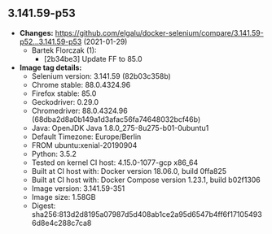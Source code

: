 ## 3.141.59-p53
 + **Changes:** https://github.com/elgalu/docker-selenium/compare/3.141.59-p52...3.141.59-p53 (2021-01-29)
    + Bartek Florczak (1):
        * [2b34be3] Update FF to 85.0
 + **Image tag details:**
    + Selenium version: 3.141.59 (82b03c358b)
    + Chrome stable:  88.0.4324.96
    + Firefox stable: 85.0
    + Geckodriver: 0.29.0
    + Chromedriver: 88.0.4324.96 (68dba2d8a0b149a1d3afac56fa74648032bcf46b)
    + Java: OpenJDK Java 1.8.0_275-8u275-b01-0ubuntu1
    + Default Timezone: Europe/Berlin
    + FROM ubuntu:xenial-20190904
    + Python: 3.5.2
    + Tested on kernel CI  host: 4.15.0-1077-gcp x86_64
    + Built at CI  host with: Docker version 18.06.0, build 0ffa825
    + Built at CI  host with: Docker Compose version 1.23.1, build b02f1306
    + Image version: 3.141.59-351
    + Image size: 1.58GB
    + Digest: sha256:813d2d8195a07987d5d408ab1ce2a95d6547b4ff6f171054936d8e4c288c7ca8

